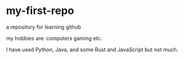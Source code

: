 # my-first-repo
a repository for learning github

my hobbies are:
computers
gaming
etc.

I have used Python, Java, and some Rust and JavaScript but not much.
